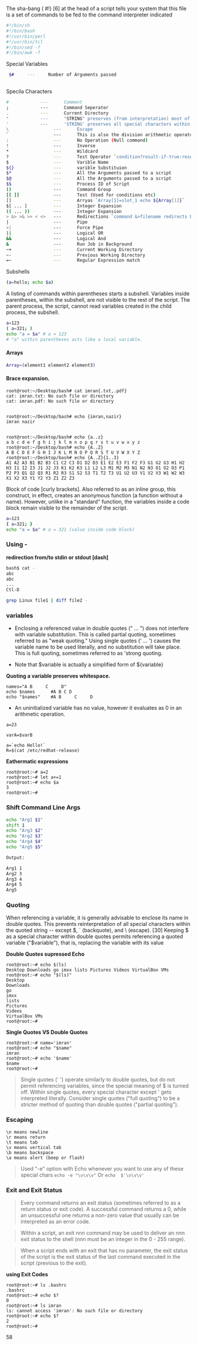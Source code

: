 The sha-bang ( #!) [6] at the head of a script tells your system that this file is a set of commands to be fed to
the command interpreter indicated

```bash
#!/bin/sh
#!/bin/bash
#!/usr/bin/perl
#!/usr/bin/tcl
#!/bin/sed -f
#!/bin/awk -f
```


Special Variables
```bash
 $#     ---     Number of Arguments passed
 
 ```
 
 Specila Characters
 
 ```bash
 #            ---      Comment
 ;            ---      Command Seperator
 .            ---      Current Directory
 "            ---      "STRING" preserves (from interpretation) most of the special characters within STRING.
 '            ---      'STRING' preserves all special characters within STRING. This is a stronger form of quoting than "STRING"
 \                 ---      Escape
 `                 ---      This is also the division arithmetic operator.
 :                 ---      No Operation (Null command)
 !                 ---      Inverse
 *                 ---      Wildcard
 ?                 ---      Test Operator `condition?result-if-true:result-if-false`
 $                 ---      Varible Name
 ${}               ---      varible Substituion
 $*                ---      All the Arguments passed to a script
 $@                ---      All the Arguments passed to a script
 $$                ---      Process ID of Script
 ()                ---      Command Group
 [[ ]]             ---      Test (Used for conditions etc)
 []                ---      Arryas `Array[1]=slot_1 echo ${Array[1]}`
 $[ ... ]          ---      Integer Expansion 
 (( ... ))         ---      Integer Expansion
 > &> >& >> < <>   ---      Redirections `command &>filename redirects both the stdout and the stderr of command to filename.`
 |                 ---      Pipe
 >|                ---      Force Pipe
 ||                ---      Logical OR
 &&                ---      Logical And
 &                 ---      Run Job in Background
 ~+                ---      Current Working Directory
 ~-                ---      Previous Working Directory
 =~                ---      Regular Expression match
 
 ```
 
 Subshells
 
 
 ```bash
 (a=hello; echo $a)
 ```
 
 A listing of commands within parentheses starts a subshell.
Variables inside parentheses, within the subshell, are not visible to the rest of the
script. The parent process, the script, cannot read variables created in the child
process, the subshell.
```bash
a=123
( a=321; )
echo "a = $a" # a = 123
# "a" within parentheses acts like a local variable.
```

#### Arrays
```sh
Array=(element1 element2 element3)
```


#### Brace expansion.

```shell
root@root:~/Desktop/bash# cat imran{.txt,.pdf}
cat: imran.txt: No such file or directory
cat: imran.pdf: No such file or directory


root@root:~/Desktop/bash# echo {imran,nazir}
imran nazir


root@root:~/Desktop/bash# echo {a..z}
a b c d e f g h i j k l m n o p q r s t u v w x y z
root@root:~/Desktop/bash# echo {A..Z}
A B C D E F G H I J K L M N O P Q R S T U V W X Y Z
root@root:~/Desktop/bash# echo {A..Z}{1..3}
A1 A2 A3 B1 B2 B3 C1 C2 C3 D1 D2 D3 E1 E2 E3 F1 F2 F3 G1 G2 G3 H1 H2 H3 I1 I2 I3 J1 J2 J3 K1 K2 K3 L1 L2 L3 M1 M2 M3 N1 N2 N3 O1 O2 O3 P1 P2 P3 Q1 Q2 Q3 R1 R2 R3 S1 S2 S3 T1 T2 T3 U1 U2 U3 V1 V2 V3 W1 W2 W3 X1 X2 X3 Y1 Y2 Y3 Z1 Z2 Z3
```
Block of code [curly brackets]. Also referred to as an inline group, this construct, in effect, creates
an anonymous function (a function without a name). However, unlike in a "standard" function, the
variables inside a code block remain visible to the remainder of the script.

```bash
a=123
{ a=321; }
echo "a = $a" # a = 321 (value inside code block)
```

### Using -

__redirection from/to stdin or stdout [dash]__
```bash
bash$ cat -
abc
abc
...
Ctl-D
```
```bash
grep Linux file1 | diff file2 -
```



### variables

- Enclosing a referenced value in double quotes (" ... ") does not interfere with variable substitution.
This is called partial quoting, sometimes referred to as "weak quoting." Using single quotes (' ... ')
causes the variable name to be used literally, and no substitution will take place. This is full quoting,
sometimes referred to as 'strong quoting.

- Note that $variable is actually a simplified form of ${variable}


__Quoting a variable preserves whitespace.__

```shell
names="A B     C     D"
echo $names      #A B C D
echo "$names"    #A B     C     D
```
- An uninitialized variable has no value, however it evaluates as 0 in an arithmetic operation.

```
a=23
```
```
varA=$varB
```
```
a=`echo Hello!`
R=$(cat /etc/redhat-release)
```

__Eathermatic expressions__
```shell
root@root:~# a=2
root@root:~# let a+=1
root@root:~# echo $a
3
root@root:~# 
```

### Shift Command Line Args

```bash
echo "Arg1 $1"
shift 1
echo "Arg3 $2"
echo "Arg2 $3"
echo "Arg4 $4"
echo "Arg5 $5"

Output:

Arg1 1
Arg2 3
Arg3 4
Arg4 5
Arg5 

```

### Quoting

When referencing a variable, it is generally advisable to enclose its name in double quotes. This prevents
reinterpretation of all special characters within the quoted string -- except $, \` (backquote), and \ (escape). [30]
Keeping $ as a special character within double quotes permits referencing a quoted variable
("$variable"), that is, replacing the variable with its value


__Double Quotes supressed Echo__
```shell
root@root:~# echo $(ls)
Desktop Downloads go imxx lists Pictures Videos VirtualBox VMs
root@root:~# echo "$(ls)"
Desktop
Downloads
go
imxx
lists
Pictures
Videos
VirtualBox VMs
root@root:~# 
```

__Single Quotes VS Double Quotes__
```shell
root@root:~# name='imran'
root@root:~# echo "$name"
imran
root@root:~# echo '$name'
$name
root@root:~# 
```

> Single quotes (' ') operate similarly to double quotes, but do not permit referencing variables, since the special meaning of $ is turned off. Within single quotes, every special character except ' gets interpreted literally. Consider single quotes ("full quoting") to be a stricter method of quoting than double quotes ("partial
quoting").


### Escaping 

```
\n means newline
\r means return
\t means tab
\v means vertical tab
\b means backspace
\a means alert (beep or flash)
```

> Used "-e" option with Echo whenever you want to use any of these special chars `echo -e "\v\v\v"` Or `echo  $'\v\v\v'`

### Exit and Exit Status

>Every command returns an exit status (sometimes referred to as a return status or exit code). A successful command returns a 0, while an unsuccessful one returns a non-zero value that usually can be interpreted as an error code.

> Within a script, an exit nnn command may be used to deliver an nnn exit status to the shell (nnn must be an integer in the 0 - 255 range).

> When a script ends with an exit that has no parameter, the exit status of the script is the exit status of the last command executed in the script (previous to the exit).

__using Exit Codes__
```shell
root@root:~# ls .bashrc
.bashrc
root@root:~# echo $?
0
root@root:~# ls imran
ls: cannot access 'imran': No such file or directory
root@root:~# echo $?
2
root@root:~# 
```
58
